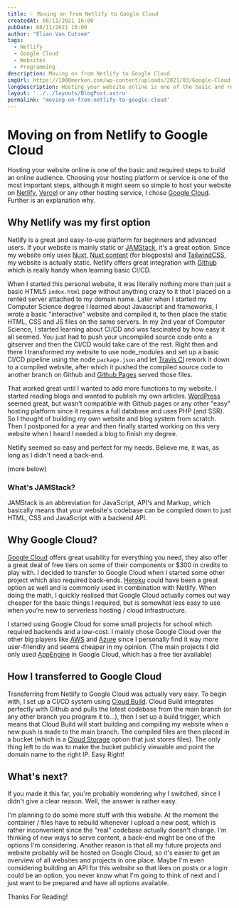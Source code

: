 ```yaml
---
title: ✨ Moving on from Netlify to Google Cloud
createdAt: 08/11/2021 16:00
pubDate: 08/11/2021 16:00
author: "Elian Van Cutsem"
tags:
  - Netlify
  - Google Cloud
  - Websites
  - Programming
description: Moving on from Netlify to Google Cloud
imgUrl: https://1000merken.com/wp-content/uploads/2021/03/Google-Cloud-Logo-700x394.png
longDescription: Hosting your website online is one of the basic and required steps to build an online audience. Choosing the right platform to host it, can be a difficult process. In this blogpost I clearify my choice.
layout: '../../layouts/BlogPost.astro'
permalink: 'moving-on-from-netlify-to-google-cloud'
---
```


# Moving on from Netlify to Google Cloud

Hosting your website online is one of the basic and required steps to build an online audience. Choosing your hosting platform or service is one of the most important steps, although it might seem so simple to host your website on [Netlify](<https://www.netlify.com>), [Vercel](<https://www.vercel.com>) or any other hosting service, I chose [Google Cloud](<https://cloud.google.com>). Further is an explanation why.

## Why Netlify was my first option

Netlify is a great and easy-to-use platform for beginners and advanced users. If your website is mainly static or [JAMStack](<https://jamstack.org>), it's a great option. Since my website only uses [Nuxt](<https://www.nuxtjs.org>), [Nuxt content](<https://content.nuxtjs.org/>) (for blogposts) and [TailwindCSS](<https://www.tailwindcss.com>), my website is actually static. Netlify offers great integration with [Github](<https://www.github.com>) which is really handy when learning basic CI/CD.

When I started this personal website, it was literally nothing more than just a basic HTML5 `index.html` page without anything crazy to it that I placed on a rented server attached to my domain name. Later when I started my Computer Science degree I learned about Javascript and frameworks, I wrote a basic "interactive" website and compiled it, to then place the static HTML, CSS and JS files on the same servers. In my 2nd year of Computer Science, I started learning about CI/CD and was fascinated by how easy it all seemed. You just had to push your uncompiled source code onto a gitserver and then the CI/CD would take care of the rest. Right then and there I transformed my website to use node_modules and set up a basic CI/CD pipeline using the node `package.json` and let [Travis CI](<https://www.travis-ci.com>) rework it down to a compiled website, after which it pushed the compiled source code to another branch on Github and [Github Pages](<https://www.github.com/pages>) served those files.

That worked great until I wanted to add more functions to my website. I started reading blogs and wanted to publish my own articles. [WordPress](<https://www.wordpress.org>) seemed great, but wasn't compatible with Github pages or any other "easy" hosting platform since it requires a full database and uses PHP (and SSR). So I thought of building my own website and blog system from scratch. Then I postponed for a year and then finally started working on this very website when I heard I needed a blog to finish my degree.

Netlify seemed so easy and perfect for my needs. Believe me, it was, as long as I didn't need a back-end.

(more below)

### What's JAMStack?

JAMStack is an abbreviation for JavaScript, API's and Markup, which basically means that your website's codebase can be compiled down to just HTML, CSS and JavaScript with a backend API.

## Why Google Cloud?

[Google Cloud](<https://cloud.google.com>) offers great usability for everything you need, they also offer a great deal of free tiers on some of their components or $300 in credits to play with. I decided to transfer to Google Cloud when I started some other project which also required back-ends. [Heroku](<https://www.heroku.com>) could have been a great option as well and is commonly used in combination with Netlify. When doing the math, I quickly realised that Google Cloud actually comes out way cheaper for the basic things I required, but is somewhat less easy to use when you're new to serverless hosting / cloud infrastructure.

I started using Google Cloud for some small projects for school which required backends and a low-cost. I mainly chose Google Cloud over the other big players like [AWS](<https://www.aws.com>) and [Azure](<https://www.azure.com>) since I personally find it way more user-friendly and seems cheaper in my opinion. (The main projects I did only used [AppEngine](<https://cloud.google.com/appengine>) in Google Cloud, which has a free tier available)

## How I transferred to Google Cloud

Transferring from Netlify to Google Cloud was actually very easy. To begin with, I set up a CI/CD system using [Cloud Build](<https://cloud.google.com/cloud-build>). Cloud Build integrates perfectly with Github and pulls the latest codebase from the main branch (or any other branch you program it to...), then I set up a build trigger, which means that Cloud Build will start building and compiling my website when a new push is made to the main branch. The compiled files are then placed in a bucket (which is a [Cloud Storage](<https://cloud.google.com/storage>) option that just stores files). The only thing left to do was to make the bucket publicly viewable and point the domain name to the right IP. Easy Right!

## What's next?

If you made it this far, you're probably wondering why I switched, since I didn't give a clear reason. Well, the answer is rather easy.

I'm planning to do some more stuff with this website. At the moment the container / files have to rebuild whenever I upload a new post, which is rather inconvenient since the "real" codebase actually doesn't change. I'm thinking of new ways to serve content, a back-end might be one of the options I'm considering. Another reason is that all my future projects and website probably will be hosted on Google Cloud, so it's easier to get an overview of all websites and projects in one place. Maybe I'm even considering building an API for this website so that likes on posts or a login could be an option, you never know what I'm going to think of next and I just want to be prepared and have all options available.

Thanks For Reading!
